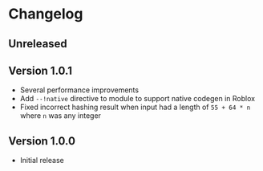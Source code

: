 # Changelog

## Unreleased

## Version 1.0.1

- Several performance improvements
- Add `--!native` directive to module to support native codegen in Roblox
- Fixed incorrect hashing result when input had a length of `55 + 64 * n` where `n` was any integer

## Version 1.0.0

- Initial release